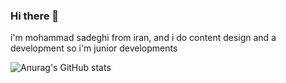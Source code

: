 ### Hi there 👋
i'm mohammad sadeghi from iran, and i do content design and a development so i'm junior developments

![Anurag's GitHub stats](https://github-readme-stats.vercel.app/api?username=amohammad3adeghii&theme=dark&show_icons=true)
